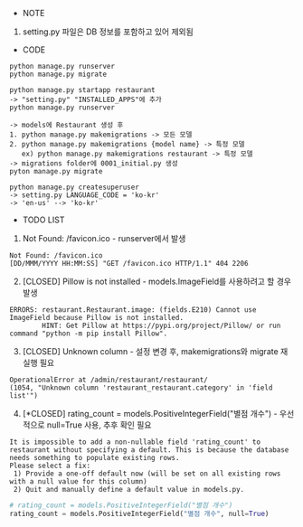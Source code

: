 - NOTE
1. setting.py 파일은 DB 정보를 포함하고 있어 제외됨

- CODE
```text
python manage.py runserver
python manage.py migrate

python manage.py startapp restaurant
-> "setting.py" "INSTALLED_APPS"에 추가
python manage.py runserver

-> models에 Restaurant 생성 후
1. python manage.py makemigrations -> 모든 모델
2. python manage.py makemigrations {model name} -> 특정 모델
   ex) python manage.py makemigrations restaurant -> 특정 모델
-> migrations folder에 0001_initial.py 생성
pyton manage.py migrate

python manage.py createsuperuser
-> setting.py LANGUAGE_CODE = 'ko-kr'
-> 'en-us' --> 'ko-kr'
```

- TODO LIST
1. Not Found: /favicon.ico - runserver에서 발생
```text
Not Found: /favicon.ico
[DD/MMM/YYYY HH:MM:SS] "GET /favicon.ico HTTP/1.1" 404 2206
```

2. [CLOSED] Pillow is not installed - models.ImageField를 사용하려고 할 경우 발생
```text
ERRORS: restaurant.Restaurant.image: (fields.E210) Cannot use ImageField because Pillow is not installed. 
        HINT: Get Pillow at https://pypi.org/project/Pillow/ or run command "python -m pip install Pillow".
```

3. [CLOSED] Unknown column - 설정 변경 후, makemigrations와 migrate 재실행 필요
```text
OperationalError at /admin/restaurant/restaurant/
(1054, "Unknown column 'restaurant_restaurant.category' in 'field list'")
```

4. [*CLOSED] rating_count = models.PositiveIntegerField("별점 개수") - 우선적으로 null=True 사용, 추후 확인 필요
```text
It is impossible to add a non-nullable field 'rating_count' to restaurant without specifying a default. This is because the database needs something to populate existing rows.
Please select a fix:
 1) Provide a one-off default now (will be set on all existing rows with a null value for this column)
 2) Quit and manually define a default value in models.py.
```

```python
# rating_count = models.PositiveIntegerField("별점 개수")
rating_count = models.PositiveIntegerField("별점 개수", null=True)
```